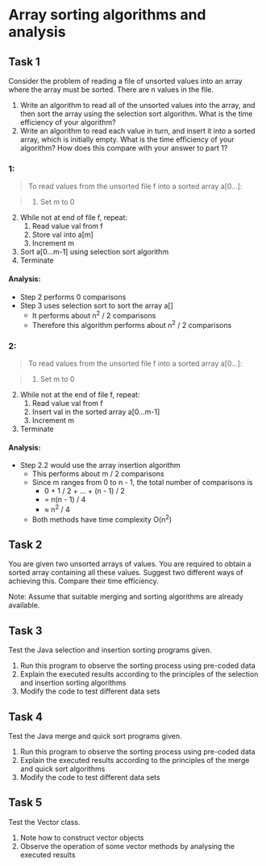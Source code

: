 # Array sorting algorithms and analysis

## Task 1

Consider the problem of reading a file of unsorted values into an array where the array must be sorted. There are n values in the file.

1. Write an algorithm to read all of the unsorted values into the array, and then sort the array using the selection sort algorithm. What is the time efficiency of your algorithm?
2. Write an algorithm to read each value in turn, and insert it into a sorted array, which is initially empty. What is the time efficiency of your algorithm? How does this compare with your answer to part 1?

### 1:

>To read values from the unsorted file f into a sorted array a[0...]:

>1. Set m to 0
2. While not at end of file f, repeat:
	1. Read value val from f
	2. Store val into a[m]
	3. Increment m
3. Sort a[0...m-1] using selection sort algorithm
4. Terminate

#### Analysis:

- Step 2 performs 0 comparisons
- Step 3 uses selection sort to sort the array a[]
	- It performs about n<sup>2</sup> / 2 comparisons
	- Therefore this algorithm performs about n<sup>2</sup> / 2 comparisons

### 2:

>To read values from the unsorted file f into a sorted array a[0...]:

>1. Set m to 0
2. While not at the end of file f, repeat:
	1. Read value val from f
	2. Insert val in the sorted array a[0...m-1]
	3. Increment m
3. Terminate

#### Analysis:

- Step 2.2 would use the array insertion algorithm
	- This performs about m / 2 comparisons
	- Since m ranges from 0 to n - 1, the total number of comparisons is
		- 0 + 1 / 2 + ... + (n - 1) / 2
		- = n(n - 1) / 4
		- &asymp; n<sup>2</sup> / 4
	- Both methods have time complexity O(n<sup>2</sup>)

## Task 2

You are given two unsorted arrays of values. You are required to obtain a sorted array containing all these values. Suggest two different ways of achieving this. Compare their time efficiency.

Note: Assume that suitable merging and sorting algorithms are already available.

## Task 3

Test the Java selection and insertion sorting programs given.

1. Run this program to observe the sorting process using pre-coded data
2. Explain the executed results according to the principles of the selection and insertion sorting algorithms
3. Modify the code to test different data sets

## Task 4

Test the Java merge and quick sort programs given.

1. Run this program to observe the sorting process using pre-coded data
2. Explain the executed results according to the principles of the merge and quick sort algorithms
3. Modify the code to test different data sets

## Task 5

Test the Vector class.

1. Note how to construct vector objects
2. Observe the operation of some vector methods by analysing the executed results
